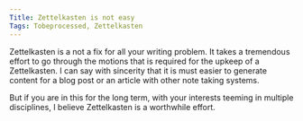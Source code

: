 ```yaml
---
Title: Zettelkasten is not easy
Tags: Tobeprocessed, Zettelkasten
---
```



Zettelkasten is a not a fix for all your writing problem. It takes a tremendous effort to go through the motions that is required for the upkeep of a Zettelkasten. I can say with sincerity that it is must easier to generate content for a blog post or an article with other note taking systems.

But if you are in this for the long term, with your interests teeming in multiple disciplines, I believe Zettelkasten is a worthwhile effort. 
